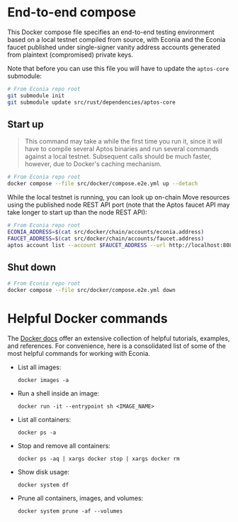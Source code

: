 # End-to-end compose

This Docker compose file specifies an end-to-end testing environment based on a local testnet compiled from source, with Econia and the Econia faucet published under single-signer vanity address accounts generated from plaintext (compromised) private keys.

Note that before you can use this file you will have to update the `aptos-core` submodule:

```sh
# From Econia repo root
git submodule init
git submodule update src/rust/dependencies/aptos-core
```

## Start up

> This command may take a while the first time you run it, since it will have to compile several Aptos binaries and run several commands against a local testnet.
> Subsequent calls should be much faster, however, due to Docker's caching mechanism.

```sh
# From Econia repo root
docker compose --file src/docker/compose.e2e.yml up --detach
```

While the local testnet is running, you can look up on-chain Move resources using the published node REST API port (note that the Aptos faucet API may take longer to start up than the node REST API):

```sh
# From Econia repo root
ECONIA_ADDRESS=$(cat src/docker/chain/accounts/econia.address)
FAUCET_ADDRESS=$(cat src/docker/chain/accounts/faucet.address)
aptos account list --account $FAUCET_ADDRESS --url http://localhost:8080
```

## Shut down

```sh
# From Econia repo root
docker compose --file src/docker/compose.e2e.yml down
```

# Helpful Docker commands

The [Docker docs](https://docs.docker.com/) offer an extensive collection of helpful tutorials, examples, and references.
For convenience, here is a consolidated list of some of the most helpful commands for working with Econia.

- List all images:

  ```
  docker images -a
  ```

- Run a shell inside an image:

  ```
  docker run -it --entrypoint sh <IMAGE_NAME>
  ```

- List all containers:

  ```
  docker ps -a
  ```

- Stop and remove all containers:

  ```
  docker ps -aq | xargs docker stop | xargs docker rm
  ```

- Show disk usage:

  ```
  docker system df
  ```

- Prune all containers, images, and volumes:

  ```
  docker system prune -af --volumes
  ```
